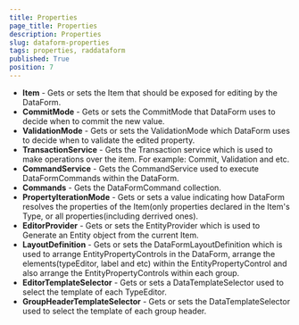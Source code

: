 ```yaml
---
title: Properties
page_title: Properties
description: Properties
slug: dataform-properties
tags: properties, raddataform
published: True
position: 7
---
```


- **Item** - Gets or sets the Item that should be exposed for editing by the DataForm.
- **CommitMode** - Gets or sets the CommitMode that DataForm uses to decide when to commit the new value.
- **ValidationMode** - Gets or sets the ValidationMode which DataForm uses to decide when to validate the edited property.
- **TransactionService** - Gets the Transaction service which is used to make operations over the item. For example: Commit, Validation and etc.
- **CommandService** - Gets the CommandService used to execute DataFormCommands within the DataForm.
- **Commands** - Gets the DataFormCommand collection.
- **PropertyIterationMode** - Gets or sets a value indicating how DataForm resolves the properties of the Item(only properties declared in the Item's Type, or all properties(including derrived ones).
- **EditorProvider** - Gets or sets the EntityProvider which is used to Generate an Entity object from the current Item.
- **LayoutDefinition** - Gets or sets the DataFormLayoutDefinition which is used to arrange EntityPropertyControls in the DataForm, arrange the elements(typeEditor, label and etc) within the EntityPropertyControl and also arrange the EntityPropertyControls within each group.
- **EditorTemplateSelector** - Gets or sets a DataTemplateSelector used to select the template of each TypeEditor.
- **GroupHeaderTemplateSelector** - Gets or sets the DataTemplateSelector used to select the template of each group header.
